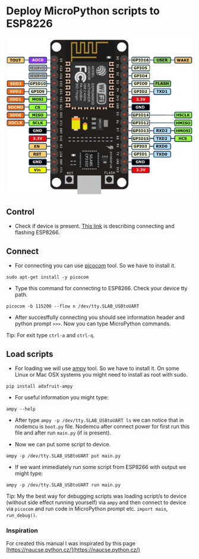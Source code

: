 
 # Deploy MicroPython scripts to ESP8226
 ![nodemcu](images/nodemcu_pinout.jpg)
 
 ## Control
 
 - Check if device is present. [This link](Flash_MicroPython.md) is describing connecting and flashing ESP8266.
 
 ## Connect
 
 - For connecting you can use [picocom](https://github.com/npat-efault/picocom) tool. So we have to install it.
 ```
 sudo apt-get install -y picocom
 ```
 - Type this command for connecting to ESP8266. Check your device tty path.
 ```
 picocom -b 115200 --flow n /dev/tty.SLAB_USBtoUART
 ```
 - After succesffully connecting you should see information header and python prompt `>>>`.  Now you can type MicroPython commands.
 
 Tip: For exit type `ctrl-a` and `ctrl-q`.
 
 ## Load scripts
 
 
 - For loading we will use [ampy](https://github.com/scientifichackers/ampy) tool. So we have to install it. On some Linux or Mac OSX systems you might need to install as root with sudo.
 ```
 pip install adafruit-ampy
 ```
 - For useful information you might type:
 ```
 ampy --help
 ```
 - After type `ampy -p /dev/tty.SLAB_USBtoUART ls` we can notice that in nodemcu is `boot.py` file. Nodemcu after connect power for first run this file and after run `main.py` (if is present).

- Now we can put some script to device.
```
ampy -p /dev/tty.SLAB_USBtoUART put main.py 
```
- If we want immediately run some script from ESP8266 with output we might type:
```
ampy -p /dev/tty.SLAB_USBtoUART run main.py 
```
Tip: My the best way for debugging scripts was loading script/s to device (without side effect running yourself) via `ampy`
and then connect to device via `picocom` and run code in MicroPython prompt etc. `import main`, `run_debug()`.
 
 
 
 ### Inspiration
 For created this manual I was inspirated by this page [https://naucse.python.cz/](https://naucse.python.cz/)
 
 
